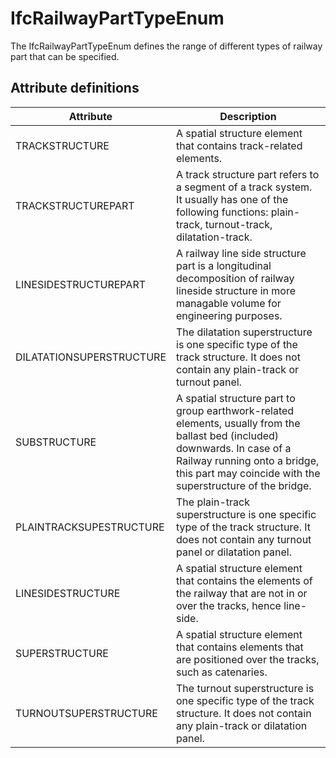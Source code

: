 IfcRailwayPartTypeEnum
======================
The IfcRailwayPartTypeEnum defines the range of different types of railway
part that can be specified.  


Attribute definitions
---------------------
| Attribute                | Description                                                                                                                                                                                                                |
|--------------------------|----------------------------------------------------------------------------------------------------------------------------------------------------------------------------------------------------------------------------|
| TRACKSTRUCTURE           | A spatial structure element that contains track-related elements.                                                                                                                                                          |
| TRACKSTRUCTUREPART       | A track structure part refers to a segment of a track system. It usually has one of the following functions: plain-track, turnout-track, dilatation-track.                                                                 |
| LINESIDESTRUCTUREPART    | A railway line side structure part is a longitudinal decomposition of railway lineside structure in more managable volume for engineering purposes.                                                                        |
| DILATATIONSUPERSTRUCTURE | The dilatation superstructure is one specific type of the track structure. It does not contain any plain-track or turnout panel.                                                                                           |
| SUBSTRUCTURE             | A spatial structure part to group earthwork-related elements, usually from the ballast bed (included) downwards. In case of a Railway running onto a bridge, this part may coincide with the superstructure of the bridge. |
| PLAINTRACKSUPESTRUCTURE  | The plain-track superstructure is one specific type of the track structure. It does not contain any turnout panel or dilatation panel.                                                                                     |
| LINESIDESTRUCTURE        | A spatial structure element that contains the elements of the railway that are not in or over the tracks, hence line-side.                                                                                                 |
| SUPERSTRUCTURE           | A spatial structure element that contains elements that are positioned over the tracks, such as catenaries.                                                                                                                |
| TURNOUTSUPERSTRUCTURE    | The turnout superstructure is one specific type of the track structure. It does not contain any plain-track or dilatation panel.                                                                                           |


